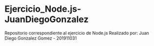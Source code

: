 # Ejercicio_Node.js-JuanDiegoGonzalez
Repositorio correspondiente al ejercicio de Node.js
Realizado por: Juan Diego Gonzalez Gomez - 201911031
